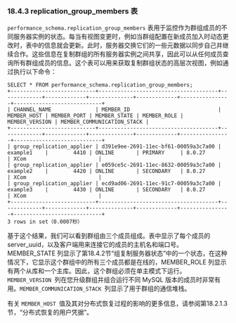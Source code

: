 ### 18.4.3 replication_group_members 表

`performance_schema.replication_group_members` 表用于监控作为群组成员的不同服务器实例的状态。每当有视图变更时，例如当群组配置在新成员加入时动态更改时，表中的信息就会更新。此时，服务器交换它们的一些元数据以同步自己并继续合作。这些信息在复制群组的所有服务器实例之间共享，因此可以从任何成员查询所有群组成员的信息。这个表可以用来获取复制群组状态的高层次视图，例如通过执行以下命令：

```mysql
SELECT * FROM performance_schema.replication_group_members;
+---------------------------+--------------------------------------+-------------+-------------+--------------+-------------+----------------+----------------------------+
| CHANNEL_NAME              | MEMBER_ID                            | MEMBER_HOST | MEMBER_PORT | MEMBER_STATE | MEMBER_ROLE | MEMBER_VERSION | MEMBER_COMMUNICATION_STACK |
+---------------------------+--------------------------------------+-------------+-------------+--------------+-------------+----------------+----------------------------+
| group_replication_applier | d391e9ee-2691-11ec-bf61-00059a3c7a00 | example1    |        4410 | ONLINE       | PRIMARY     | 8.0.27         | XCom                       |
| group_replication_applier | e059ce5c-2691-11ec-8632-00059a3c7a00 | example2    |        4420 | ONLINE       | SECONDARY   | 8.0.27         | XCom                       |
| group_replication_applier | ecd9ad06-2691-11ec-91c7-00059a3c7a00 | example3    |        4430 | ONLINE       | SECONDARY   | 8.0.27         | XCom                       |
+---------------------------+--------------------------------------+-------------+-------------+--------------+-------------+----------------+----------------------------+
3 rows in set（0.0007秒）
```
基于这个结果，我们可以看到群组由三个成员组成。表中显示了每个成员的 server_uuid，以及客户端用来连接它的成员的主机名和端口号。MEMBER_STATE 列显示了第18.4.2节“组复制服务器状态”中的一个状态，在这种情况下，它显示这个群组中的所有三个成员都是在线的，MEMBER_ROLE 列显示有两个从库和一个主库。因此，这个群组必须在单主模式下运行。`MEMBER_VERSION `列在您升级群组并组合运行不同 MySQL 版本的成员时非常有用。`MEMBER_COMMUNICATION_STACK `列显示了用于群组的通信堆栈。

有关 `MEMBER_HOST `值及其对分布式恢复过程的影响的更多信息，请参阅第18.2.1.3节，“分布式恢复的用户凭据”。